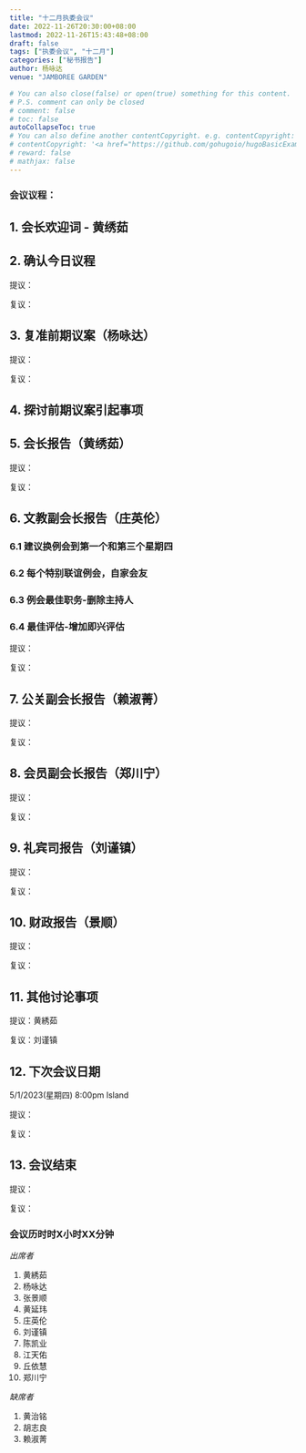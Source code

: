 ```yaml
---
title: "十二月执委会议"
date: 2022-11-26T20:30:00+08:00
lastmod: 2022-11-26T15:43:48+08:00
draft: false
tags: ["执委会议", "十二月"]
categories: ["秘书报告"]
author: 杨咏达
venue: "JAMBOREE GARDEN"

# You can also close(false) or open(true) something for this content.
# P.S. comment can only be closed
# comment: false
# toc: false
autoCollapseToc: true
# You can also define another contentCopyright. e.g. contentCopyright: "This is another copyright."
# contentCopyright: '<a href="https://github.com/gohugoio/hugoBasicExample" rel="noopener" target="_blank">See origin</a>'
# reward: false
# mathjax: false
---
```


### 会议议程：
## 1. 会长欢迎词 - 黄绣茹


## 2. 确认今日议程
提议：

复议：
 
      
## 3. 复准前期议案（杨咏达）
  提议：

  复议：

## 4. 探讨前期议案引起事项

## 5. 会长报告（黄绣茹）
  提议：

  复议：

## 6. 文教副会长报告（庄英伦）
### 6.1 建议换例会到第一个和第三个星期四
### 6.2 每个特别联谊例会，自家会友
### 6.3 例会最佳职务-删除主持人
### 6.4 最佳评估-增加即兴评估
  提议：

  复议：

## 7. 公关副会长报告（赖淑菁）
  提议：

  复议：

## 8. 会员副会长报告（郑川宁）
  提议：

  复议：

## 9. 礼宾司报告（刘谨镇）
  提议：

  复议：

## 10. 财政报告（景顺）
  提议：

  复议：

## 11. 其他讨论事项

  提议：黄綉茹

  复议：刘谨镇

## 12. 下次会议日期
  5/1/2023(星期四) 8:00pm Island

  提议：

  复议：

## 13. 会议结束
  提议：

  复议：


### 会议历时时X小时XX分钟




*出席者*
1. 黄綉茹
2. 杨咏达
3. 张景顺
4. 黄延玮
5. 庄英伦
6. 刘谨镇
7. 陈凯业
8. 江天佑
9. 丘依慧
10. 郑川宁

*缺席者*
1. 黄治铭
2. 胡志良
3. 赖淑菁